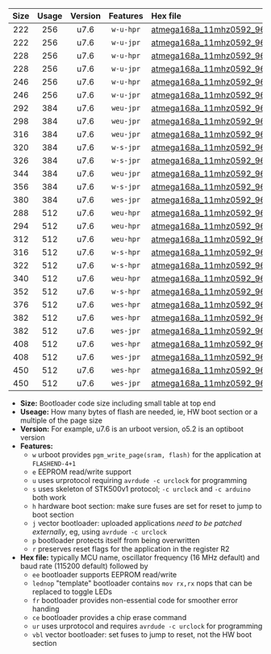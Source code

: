 |Size|Usage|Version|Features|Hex file|
|:-:|:-:|:-:|:-:|:--|
|222|256|u7.6|`w-u-hpr`|[atmega168a_11mhz0592_9600bps_ur.hex](https://raw.githubusercontent.com/stefanrueger/urboot/main//atmega168a_11mhz0592_9600bps_ur.hex)|
|222|256|u7.6|`w-u-jpr`|[atmega168a_11mhz0592_9600bps_ur_vbl.hex](https://raw.githubusercontent.com/stefanrueger/urboot/main//atmega168a_11mhz0592_9600bps_ur_vbl.hex)|
|228|256|u7.6|`w-u-hpr`|[atmega168a_11mhz0592_9600bps_lednop_ur.hex](https://raw.githubusercontent.com/stefanrueger/urboot/main//atmega168a_11mhz0592_9600bps_lednop_ur.hex)|
|228|256|u7.6|`w-u-jpr`|[atmega168a_11mhz0592_9600bps_lednop_ur_vbl.hex](https://raw.githubusercontent.com/stefanrueger/urboot/main//atmega168a_11mhz0592_9600bps_lednop_ur_vbl.hex)|
|246|256|u7.6|`w-u-hpr`|[atmega168a_11mhz0592_9600bps_lednop_fr_ur.hex](https://raw.githubusercontent.com/stefanrueger/urboot/main//atmega168a_11mhz0592_9600bps_lednop_fr_ur.hex)|
|246|256|u7.6|`w-u-jpr`|[atmega168a_11mhz0592_9600bps_lednop_fr_ur_vbl.hex](https://raw.githubusercontent.com/stefanrueger/urboot/main//atmega168a_11mhz0592_9600bps_lednop_fr_ur_vbl.hex)|
|292|384|u7.6|`weu-jpr`|[atmega168a_11mhz0592_9600bps_ee_ur_vbl.hex](https://raw.githubusercontent.com/stefanrueger/urboot/main//atmega168a_11mhz0592_9600bps_ee_ur_vbl.hex)|
|298|384|u7.6|`weu-jpr`|[atmega168a_11mhz0592_9600bps_ee_lednop_ur_vbl.hex](https://raw.githubusercontent.com/stefanrueger/urboot/main//atmega168a_11mhz0592_9600bps_ee_lednop_ur_vbl.hex)|
|316|384|u7.6|`weu-jpr`|[atmega168a_11mhz0592_9600bps_ee_lednop_fr_ur_vbl.hex](https://raw.githubusercontent.com/stefanrueger/urboot/main//atmega168a_11mhz0592_9600bps_ee_lednop_fr_ur_vbl.hex)|
|320|384|u7.6|`w-s-jpr`|[atmega168a_11mhz0592_9600bps_vbl.hex](https://raw.githubusercontent.com/stefanrueger/urboot/main//atmega168a_11mhz0592_9600bps_vbl.hex)|
|326|384|u7.6|`w-s-jpr`|[atmega168a_11mhz0592_9600bps_lednop_vbl.hex](https://raw.githubusercontent.com/stefanrueger/urboot/main//atmega168a_11mhz0592_9600bps_lednop_vbl.hex)|
|344|384|u7.6|`weu-jpr`|[atmega168a_11mhz0592_9600bps_ee_lednop_fr_ce_ur_vbl.hex](https://raw.githubusercontent.com/stefanrueger/urboot/main//atmega168a_11mhz0592_9600bps_ee_lednop_fr_ce_ur_vbl.hex)|
|356|384|u7.6|`w-s-jpr`|[atmega168a_11mhz0592_9600bps_lednop_fr_vbl.hex](https://raw.githubusercontent.com/stefanrueger/urboot/main//atmega168a_11mhz0592_9600bps_lednop_fr_vbl.hex)|
|380|384|u7.6|`wes-jpr`|[atmega168a_11mhz0592_9600bps_ee_vbl.hex](https://raw.githubusercontent.com/stefanrueger/urboot/main//atmega168a_11mhz0592_9600bps_ee_vbl.hex)|
|288|512|u7.6|`weu-hpr`|[atmega168a_11mhz0592_9600bps_ee_ur.hex](https://raw.githubusercontent.com/stefanrueger/urboot/main//atmega168a_11mhz0592_9600bps_ee_ur.hex)|
|294|512|u7.6|`weu-hpr`|[atmega168a_11mhz0592_9600bps_ee_lednop_ur.hex](https://raw.githubusercontent.com/stefanrueger/urboot/main//atmega168a_11mhz0592_9600bps_ee_lednop_ur.hex)|
|312|512|u7.6|`weu-hpr`|[atmega168a_11mhz0592_9600bps_ee_lednop_fr_ur.hex](https://raw.githubusercontent.com/stefanrueger/urboot/main//atmega168a_11mhz0592_9600bps_ee_lednop_fr_ur.hex)|
|316|512|u7.6|`w-s-hpr`|[atmega168a_11mhz0592_9600bps.hex](https://raw.githubusercontent.com/stefanrueger/urboot/main//atmega168a_11mhz0592_9600bps.hex)|
|322|512|u7.6|`w-s-hpr`|[atmega168a_11mhz0592_9600bps_lednop.hex](https://raw.githubusercontent.com/stefanrueger/urboot/main//atmega168a_11mhz0592_9600bps_lednop.hex)|
|340|512|u7.6|`weu-hpr`|[atmega168a_11mhz0592_9600bps_ee_lednop_fr_ce_ur.hex](https://raw.githubusercontent.com/stefanrueger/urboot/main//atmega168a_11mhz0592_9600bps_ee_lednop_fr_ce_ur.hex)|
|352|512|u7.6|`w-s-hpr`|[atmega168a_11mhz0592_9600bps_lednop_fr.hex](https://raw.githubusercontent.com/stefanrueger/urboot/main//atmega168a_11mhz0592_9600bps_lednop_fr.hex)|
|376|512|u7.6|`wes-hpr`|[atmega168a_11mhz0592_9600bps_ee.hex](https://raw.githubusercontent.com/stefanrueger/urboot/main//atmega168a_11mhz0592_9600bps_ee.hex)|
|382|512|u7.6|`wes-hpr`|[atmega168a_11mhz0592_9600bps_ee_lednop.hex](https://raw.githubusercontent.com/stefanrueger/urboot/main//atmega168a_11mhz0592_9600bps_ee_lednop.hex)|
|382|512|u7.6|`wes-jpr`|[atmega168a_11mhz0592_9600bps_ee_lednop_vbl.hex](https://raw.githubusercontent.com/stefanrueger/urboot/main//atmega168a_11mhz0592_9600bps_ee_lednop_vbl.hex)|
|408|512|u7.6|`wes-hpr`|[atmega168a_11mhz0592_9600bps_ee_lednop_fr.hex](https://raw.githubusercontent.com/stefanrueger/urboot/main//atmega168a_11mhz0592_9600bps_ee_lednop_fr.hex)|
|408|512|u7.6|`wes-jpr`|[atmega168a_11mhz0592_9600bps_ee_lednop_fr_vbl.hex](https://raw.githubusercontent.com/stefanrueger/urboot/main//atmega168a_11mhz0592_9600bps_ee_lednop_fr_vbl.hex)|
|450|512|u7.6|`wes-hpr`|[atmega168a_11mhz0592_9600bps_ee_lednop_fr_ce.hex](https://raw.githubusercontent.com/stefanrueger/urboot/main//atmega168a_11mhz0592_9600bps_ee_lednop_fr_ce.hex)|
|450|512|u7.6|`wes-jpr`|[atmega168a_11mhz0592_9600bps_ee_lednop_fr_ce_vbl.hex](https://raw.githubusercontent.com/stefanrueger/urboot/main//atmega168a_11mhz0592_9600bps_ee_lednop_fr_ce_vbl.hex)|

- **Size:** Bootloader code size including small table at top end
- **Useage:** How many bytes of flash are needed, ie, HW boot section or a multiple of the page size
- **Version:** For example, u7.6 is an urboot version, o5.2 is an optiboot version
- **Features:**
  + `w` urboot provides `pgm_write_page(sram, flash)` for the application at `FLASHEND-4+1`
  + `e` EEPROM read/write support
  + `u` uses urprotocol requiring `avrdude -c urclock` for programming
  + `s` uses skeleton of STK500v1 protocol; `-c urclock` and `-c arduino` both work
  + `h` hardware boot section: make sure fuses are set for reset to jump to boot section
  + `j` vector bootloader: uploaded applications *need to be patched externally*, eg, using `avrdude -c urclock`
  + `p` bootloader protects itself from being overwritten
  + `r` preserves reset flags for the application in the register R2
- **Hex file:** typically MCU name, oscillator frequency (16 MHz default) and baud rate (115200 default) followed by
  + `ee` bootloader supports EEPROM read/write
  + `lednop` "template" bootloader contains `mov rx,rx` nops that can be replaced to toggle LEDs
  + `fr` bootloader provides non-essential code for smoother error handing
  + `ce` bootloader provides a chip erase command
  + `ur` uses urprotocol and requires `avrdude -c urclock` for programming
  + `vbl` vector bootloader: set fuses to jump to reset, not the HW boot section
